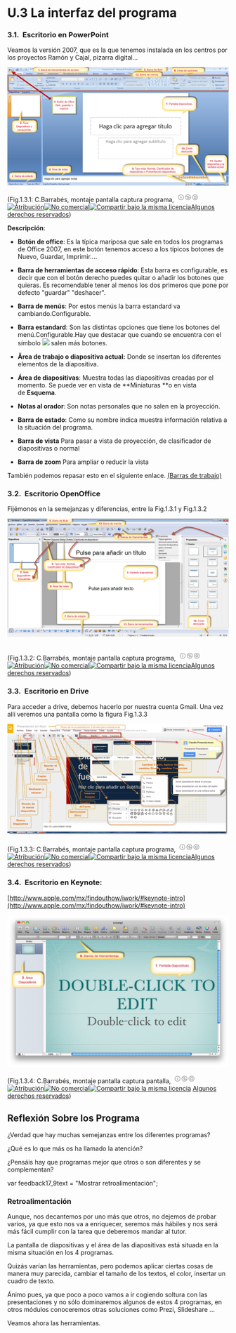# U.3 La interfaz del programa

### 3.1.  Escritorio en PowerPoint

Veamos la versión 2007, que es la que tenemos instalada en los centros por los proyectos Ramón y Cajal, pizarra digital...


![Interfaz PowerPoint](img/interfacepowerpoint.png "Un vistazo a PowerPoint")



(Fig.1.3.1: C.Barrabés, montaje pantalla captura programa, ![Atribución — Debe reconocer los créditos de la obra de la manera especificada por el autor o el licenciante (pero no de una manera que sugiera que tiene su apoyo o que apoyan el uso que hace de su obra). No Comercial — No puede utilizar esta obra para fines comerciales. Compartir bajo la Misma Licencia — Si altera o transforma esta obra, o genera una obra derivada, sólo puede distribuir la obra generada bajo una licencia idéntica a ésta.](img/1algunosderechosreservados.png "Licencia Atribución, no comercial y Compartir bajo la Misma Licencia")[![Atribución](http://l.yimg.com/g/images/spaceout.gif "Atribución")![No comercial](http://l.yimg.com/g/images/spaceout.gif "No comercial")![Compartir bajo la misma licencia](http://l.yimg.com/g/images/spaceout.gif "Compartir bajo la misma licencia")](http://creativecommons.org/licenses/by-nc-sa/2.0/)[Algunos derechos reservados](http://creativecommons.org/licenses/by-nc-sa/2.0/deed.es "Derechos reservados. Atribución-NoComercial-CompartirIgual 2.0 Genérica (CC BY-NC-SA 2.0)"))  


**Descripción**:

*   **Botón de office**: Es la típica mariposa que sale en todos los programas de Office 2007, en este botón tenemos acceso a los típicos botones de Nuevo, Guardar, Imprimir....
*   **Barra de herramientas de acceso rápido**: Esta barra es configurable, es decir que con el botón derecho puedes quitar o añadir los botones que quieras. Es recomendable tener al menos los dos primeros que pone por defecto "guardar" "deshacer".
*   **Barra de menús**: Por estos menús la barra estandard va cambiando.Configurable.

*   **Barra estandard**: Son las distintas opciones que tiene los botones del menú.Configurable.Hay que destacar que cuando se encuentra con el símbolo ![](img/barras2.JPG) salen más botones.

*   **Ärea de trabajo o diapositiva actual:** Donde se insertan los diferentes elementos de la diapositiva.
*   **Área de diapositivas**: Muestra todas las diapositivas creadas por el momento. Se puede ver en vista de **Miniaturas **o en vista de **Esquema**.
*   **Notas al orador**: Son notas personales que no salen en la proyección.
*   **Barra de estado**: Como su nombre indica muestra información relativa a la situación del programa.
*   **Barra de vista** Para pasar a vista de proyección, de clasificador de diapositivas o normal
*   **Barra de zoom** Para ampliar o reducir la vista

También podemos repasar esto en el siguiente enlace. [(Barras de trabajo)](http://www.aularagon.org/Files/UserFiles/File/Forprof/PowerPoint2007/41_las_diferentes_barras_de_trabajo.html)

### 3.2.  Escritorio OpenOffice

Fijémonos en la semejanzas y diferencias, entre la Fig.1.3.1 y Fig.1.3.2


![Escritorio en OpenOffice Impress](img/escritorio_openoffice.png "Interfaz Usuario Impress")  



(Fig.1.3.2: C.Barrabés, montaje pantalla captura programa, ![Atribución — Debe reconocer los créditos de la obra de la manera especificada por el autor o el licenciante (pero no de una manera que sugiera que tiene su apoyo o que apoyan el uso que hace de su obra). No Comercial — No puede utilizar esta obra para fines comerciales. Compartir bajo la Misma Licencia — Si altera o transforma esta obra, o genera una obra derivada, sólo puede distribuir la obra generada bajo una licencia idéntica a ésta.](img/1algunosderechosreservados.png "Licencia Atribución, no comercial y Compartir bajo la Misma Licencia")[![Atribución](http://l.yimg.com/g/images/spaceout.gif "Atribución")![No comercial](http://l.yimg.com/g/images/spaceout.gif "No comercial")![Compartir bajo la misma licencia](http://l.yimg.com/g/images/spaceout.gif "Compartir bajo la misma licencia")](http://creativecommons.org/licenses/by-nc-sa/2.0/)[Algunos derechos reservados](http://creativecommons.org/licenses/by-nc-sa/2.0/deed.es "Derechos reservados. Atribución-NoComercial-CompartirIgual 2.0 Genérica (CC BY-NC-SA 2.0)"))


### 3.3.  Escritorio en Drive

Para acceder a drive, debemos hacerlo por nuestra cuenta Gmail. Una vez allí veremos una pantalla como la figura Fig.1.3.3


![Escritorio Google Drive Presentaciones](img/escritoriodrive.png "Interfaz del Drive Presntaciones")



(Fig.1.3.3: C.Barrabés, montaje pantalla captura programa, ![Atribución — Debe reconocer los créditos de la obra de la manera especificada por el autor o el licenciante (pero no de una manera que sugiera que tiene su apoyo o que apoyan el uso que hace de su obra). No Comercial — No puede utilizar esta obra para fines comerciales. Compartir bajo la Misma Licencia — Si altera o transforma esta obra, o genera una obra derivada, sólo puede distribuir la obra generada bajo una licencia idéntica a ésta.](img/1algunosderechosreservados.png "Licencia Atribución, no comercial y Compartir bajo la Misma Licencia")[![Atribución](http://l.yimg.com/g/images/spaceout.gif "Atribución")![No comercial](http://l.yimg.com/g/images/spaceout.gif "No comercial")![Compartir bajo la misma licencia](http://l.yimg.com/g/images/spaceout.gif "Compartir bajo la misma licencia")](http://creativecommons.org/licenses/by-nc-sa/2.0/)[Algunos derechos reservados](http://creativecommons.org/licenses/by-nc-sa/2.0/deed.es "Derechos reservados. Atribución-NoComercial-CompartirIgual 2.0 Genérica (CC BY-NC-SA 2.0)"))


### 3.4.  Escritorio en Keynote:

[http://www.apple.com/mx/findouthow/iwork/#keynote-intro](http://www.apple.com/mx/findouthow/iwork/#keynote-intro)


![Escritorio Keynote](img/keynote.png "Interfaz Program Keynote presentaciones MAC")



(Fig.1.3.4: C.Barrabés, montaje pantalla captura pantalla, ![Atribución — Debe reconocer los créditos de la obra de la manera especificada por el autor o el licenciante (pero no de una manera que sugiera que tiene su apoyo o que apoyan el uso que hace de su obra). No Comercial — No puede utilizar esta obra para fines comerciales. Compartir bajo la Misma Licencia — Si altera o transforma esta obra, o genera una obra derivada, sólo puede distribuir la obra generada bajo una licencia idéntica a ésta.](img/1algunosderechosreservados.png "Licencia Atribución, no comercial y Compartir bajo la Misma Licencia")[![Atribución](http://l.yimg.com/g/images/spaceout.gif "Atribución")![No comercial](http://l.yimg.com/g/images/spaceout.gif "No comercial")![Compartir bajo la misma licencia](http://l.yimg.com/g/images/spaceout.gif "Compartir bajo la misma licencia")](http://creativecommons.org/licenses/by-nc-sa/2.0/) [Algunos derechos reservados](http://creativecommons.org/licenses/by-nc-sa/2.0/deed.es "Derechos reservados. Atribución-NoComercial-CompartirIgual 2.0 Genérica (CC BY-NC-SA 2.0)"))


## Reflexión Sobre los Programa

¿Verdad que hay muchas semejanzas entre los diferentes programas?

¿Qué es lo que más os ha llamado la atención?

¿Pensáis hay que programas mejor que otros o son diferentes y se complementan?

var feedback17_9text = "Mostrar retroalimentación";

### Retroalimentación

Aunque, nos decantemos por uno más que otros, no dejemos de probar varios, ya que esto nos va a enriquecer, seremos más hábiles y nos será más fácil cumplir con la tarea que deberemos mandar al tutor.

La pantalla de diapositivas y el área de las diapositivas está situada en la misma situación en los 4 programas.

Quizás varían las herramientas, pero podemos aplicar ciertas cosas de manera muy parecida, cambiar el tamaño de los textos, el color, insertar un cuadro de texto.

Ánimo pues, ya que poco a poco vamos a ir cogiendo soltura con las presentaciones y no sólo dominaremos algunos de estos 4 programas, en otros módulos conoceremos otras soluciones como Prezi, Slideshare ...

Veamos ahora las herramientas.

